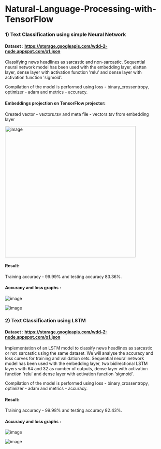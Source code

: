 # Natural-Language-Processing-with-TensorFlow

### 1) Text Classification using simple Neural Network
   #### Dataset : https://storage.googleapis.com/wdd-2-node.appspot.com/x1.json
   Classifying news headlines as sarcastic and non-sarcastic. Sequential neural network model has been used with the embedding layer, elatten layer, dense layer with activation function 'relu' and dense layer with activation function 'sigmoid'.
   
   Compilation of the model is performed using loss - binary_crossentropy, optimizer - adam and metrics - accuracy.
   
   #### Embeddings projection on TensorFlow projector:
   Created vector - vectors.tsv and meta file - vectors.tsv from embedding layer
   
   <img width="432" alt="image" src="https://user-images.githubusercontent.com/76790650/148669352-b04819a3-d6b7-4531-be93-03a32590e37f.png">

   #### Result:
   Training accuracy - 99.99% and testing accuracy 83.36%.
   
   #### Accuracy and loss graphs :
   ![image](https://user-images.githubusercontent.com/76790650/148669458-d1e23952-e247-444b-82a5-ab67dedc12c1.png)
   
   ![image](https://user-images.githubusercontent.com/76790650/149245400-551e13ea-1139-4db4-a2b9-f5b9a940032c.png)

   
### 2) Text Classification using LSTM
   #### Dataset : https://storage.googleapis.com/wdd-2-node.appspot.com/x1.json
   Implementation of an LSTM model to classify news headlines as sarcastic or not_sarcastic using the same dataset. We will analyse the accuracy and loss curves for training and validation sets.        Sequential neural network model has been used with the embedding layer, two bidirectional LSTM layers with 64 and 32 as number of outputs, dense layer with activation          function 'relu' and dense layer with activation function 'sigmoid'.
   
   Compilation of the model is performed using loss - binary_crossentropy, optimizer - adam and metrics - accuracy.

   #### Result:
   Training accuracy - 99.98% and testing accuracy 82.43%.
   
   #### Accuracy and loss graphs :
   ![image](https://user-images.githubusercontent.com/76790650/149246533-9aa56190-ce31-4f5a-adf1-e5954398578e.png)

   ![image](https://user-images.githubusercontent.com/76790650/149246553-fdaa1d58-096e-43ea-a6b5-38c676205e6a.png)




